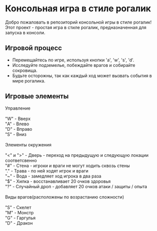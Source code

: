 # Консольная игра в стиле рогалик

Добро пожаловать в репозиторий консольной игры в стиле рогалик! Этот проект - простая игра в стиле рогалик, предназначенная для запуска в консоли.

## Игровой процесс

- Перемещайтесь по игре, используя кнопки 'a', 'w', 's', 'd'.
- Исследуйте подземелье, побеждайте врагов и собирайте сокровища.
- Будьте осторожны, так как каждый ход может вызвать события в мире рогалика.

## Игровые элементы
Управление<br /><br />
"W" - Вверх<br />
"A" - Влево<br />
"D" - Вправо<br />
"S" - Вниз<br /><br />
Элементы окружения<br /><br />
"<" и ">" - Дверь - переход на предыдущую и следующую локации соответсвенно <br />
"#" - Стена - игроки и враги не могут ходить сквозь стены <br />
"." - Трава - по ней ходят игрок и враги <br />
"~" - Вода - замедляет ход игрока в два раза <br />
"$" - Хилка - восстанавливает 20 очков здоровья <br />
"?" - Случайный дроп - добавляет 20 очков атаки / защиты / опыта  <br /><br />
Виды врагов(расположены по возрастанию сложности)<br /><br />
"S" - Скелет<br />
"M" - Монстр<br />
"G" - Гаргулья<br />
"D" - Дракон
